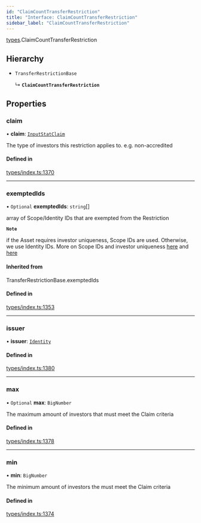 ```yaml
---
id: "ClaimCountTransferRestriction"
title: "Interface: ClaimCountTransferRestriction"
sidebar_label: "ClaimCountTransferRestriction"
---
```


[types](../../../modules/Types/Types.md).ClaimCountTransferRestriction

## Hierarchy

- `TransferRestrictionBase`

  ↳ **`ClaimCountTransferRestriction`**

## Properties

### claim

• **claim**: [`InputStatClaim`](../../../modules/Types/Types.md#inputstatclaim)

The type of investors this restriction applies to. e.g. non-accredited

#### Defined in

[types/index.ts:1370](https://github.com/PolymeshAssociation/polymesh-sdk/blob/daafaa68f/src/types/index.ts#L1370)

___

### exemptedIds

• `Optional` **exemptedIds**: `string`[]

array of Scope/Identity IDs that are exempted from the Restriction

**`Note`**

if the Asset requires investor uniqueness, Scope IDs are used. Otherwise, we use Identity IDs. More on Scope IDs and investor uniqueness
  [here](https://developers.polymesh.network/introduction/identity#polymesh-unique-identity-system-puis) and
  [here](https://developers.polymesh.network/polymesh-docs/primitives/confidential-identity)

#### Inherited from

TransferRestrictionBase.exemptedIds

#### Defined in

[types/index.ts:1353](https://github.com/PolymeshAssociation/polymesh-sdk/blob/daafaa68f/src/types/index.ts#L1353)

___

### issuer

• **issuer**: [`Identity`](../../../classes/API/Entities/Identity/Identity.md)

#### Defined in

[types/index.ts:1380](https://github.com/PolymeshAssociation/polymesh-sdk/blob/daafaa68f/src/types/index.ts#L1380)

___

### max

• `Optional` **max**: `BigNumber`

The maximum amount of investors that must meet the Claim criteria

#### Defined in

[types/index.ts:1378](https://github.com/PolymeshAssociation/polymesh-sdk/blob/daafaa68f/src/types/index.ts#L1378)

___

### min

• **min**: `BigNumber`

The minimum amount of investors the must meet the Claim criteria

#### Defined in

[types/index.ts:1374](https://github.com/PolymeshAssociation/polymesh-sdk/blob/daafaa68f/src/types/index.ts#L1374)

